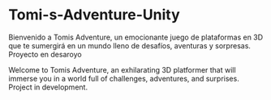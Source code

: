 # Tomi-s-Adventure-Unity

Bienvenido a Tomis Adventure, un emocionante juego de plataformas en 3D que te sumergirá en un mundo lleno de desafíos, aventuras y sorpresas. Proyecto en desaroyo

Welcome to Tomis Adventure, an exhilarating 3D platformer that will immerse you in a world full of challenges, adventures, and surprises. Project in development.
